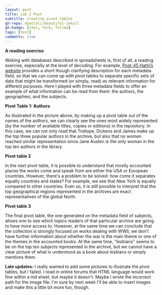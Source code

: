 ```yaml
---
layout: post
title: Lab 2 Post
subtitle: Creating pivot tables
gh-repo: daattali/beautiful-jekyll
gh-badge: [star, fork, follow]
tags: [test]
comments: true
---
```

**A reading exercise**

Woking with databases described in spreadsheets is, first of all, a reading exercise, especially at the level of decoding. For example, [Post-45 Hathi’s website](https://view.data.post45.org/index) provides a short though clarifying description for each metadata field, so that we can come up with pivot tables to separate specific sets of data that might be transformed (or simply, read) as relevant information for different purposes. Here I played with three metadata fields to offer an example of what information can be read from them: the authors, the geographies, and the subjects.


**Pivot Table 1: Authors**


As illustrated in the picture above, by making up a pivot table out of the names of the authors, we can clearly see the ones most widely represented (by the number of available titles, copies or editions) in the repository. In this case, we can not only read that Trollope, Dickens and James make up the top three popular authors in the archive, but also that no women reached similar representation since Jane Austen is the only woman in the top ten authors in the library.


**Pivot table 2**

In the next pivot table, it is possible to understand that mostly accounted places the works come and speak from are either the USA or European countries. However, there's a problem to be solved: how come it separates equally countries and states? For example, we see that New York is equally compared to other countries. Even so, it is still possible to interpret that the top geographical regions represented in the archives are exact representatives of the global North.


**Pivot table 3**

The final pivot table, the one generated on the metadata field of subjects, allows one to see which topics readers of that particular archive are going to have more access to. However, at the same time we can conclude that the collection is strongly focused on works dealing with WWII, we don't have further information about whether the war is the main theme or one of the themes in the accounted books. At the same time, "lesbians" seems to be on the top ten subjects represented in the archive, but we cannot have a clear picture of what is understood as a book about lesbians or simply mentions them.

**Late updates:** I really wanted to add some pictures to illustrate the pivot tables, but I failed. I read in online forums that HTML language would work fine within a md sheet, but maybe it doesn't. Maybe I wrote the incorrect path for the image file. I'm sure by next week I'll be able to insert images and make this a little bit more fun, though.
